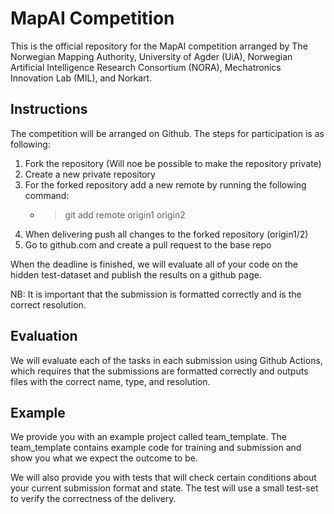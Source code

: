 # MapAI Competition

This is the official repository for the MapAI competition arranged by The Norwegian Mapping Authority, University of Agder (UiA),
Norwegian Artificial Intelligence Research Consortium (NORA), Mechatronics Innovation Lab (MIL), and Norkart.

## Instructions

The competition will be arranged on Github. The steps for participation is as following:

1. Fork the repository (Will noe be possible to make the repository private)
2. Create a new private repository
3. For the forked repository add a new remote by running the following command:
   - > git add remote origin1 origin2
4. When delivering push all changes to the forked repository (origin1/2)
5. Go to github.com and create a pull request to the base repo

When the deadline is finished, we will evaluate all of your code on the hidden test-dataset and publish the results
on a github page.

NB: It is important that the submission is formatted correctly and is the correct resolution.

## Evaluation

We will evaluate each of the tasks in each submission using Github Actions, which requires that the submissions
are formatted correctly and outputs files with the correct name, type, and resolution.

## Example

We provide you with an example project called team_template. The team_template contains example code for training and submission
and show you what we expect the outcome to be. 

We will also provide you with tests that will check certain conditions about your current
submission format and state. The test will use a small test-set to verify the correctness of the delivery.